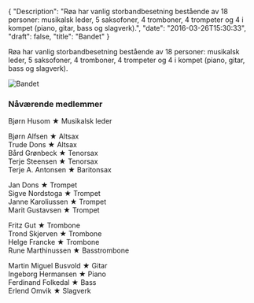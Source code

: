 {
  "Description": "Røa har vanlig storbandbesetning bestående av 18 personer: musikalsk leder, 5 saksofoner, 4 tromboner, 4 trompeter og 4 i kompet (piano, gitar, bass og slagverk).",
  "date": "2016-03-26T15:30:33",
  "draft": false,
  "title": "Bandet"
}

Røa har vanlig storbandbesetning bestående av 18 personer: musikalsk leder, 5 saksofoner, 4 tromboner, 4 trompeter og 4 i kompet (piano, gitar, bass og slagverk).

<img src="/images/bandet.jpg" title="Bandet">

### Nåværende medlemmer

Bjørn Husom ★ Musikalsk leder

Bjørn Alfsen ★ Altsax<br>
Trude Dons ★ Altsax<br>
Bård Grønbeck ★ Tenorsax<br>
Terje Steensen ★ Tenorsax<br>
Terje A. Antonsen ★ Baritonsax

Jan Dons ★ Trompet<br>
Sigve Nordstoga ★ Trompet<br>
Janne Karoliussen ★ Trompet<br>
Marit Gustavsen ★ Trompet

Fritz Gut ★ Trombone<br>
Trond Skjerven ★ Trombone<br>
Helge Francke ★ Trombone<br>
Rune Marthinussen ★ Basstrombone

Martin Miguel Busvold ★ Gitar<br>
Ingeborg Hermansen ★ Piano<br>
Ferdinand Folkedal ★ Bass<br>
Erlend Omvik ★ Slagverk
